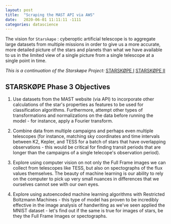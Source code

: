 ```yaml
---
layout: post
title:  "Scraping the MAST API via AWS"
date:   2020-06-01 11:11:11 -1111
categories: datascience
---
```


The vision for `Starskøpe` : cyberoptic artificial telescope is to aggregate large datasets from multiple missions in order to give us a more accurate, more detailed picture of the stars and planets than what we have available to us in the limited view of a single picture from a single telescope at a single point in time.

_This is a continuation of the Starskøpe Project:_
[STARSKØPE I](/datascience/2020/04/01/starskope-cyberoptic-artificial-telescope.html)
[STARSKØPE II](/datascience/2020/05/06/spectrograph-image-classification.html)

## STARSKØPE Phase 3 Objectives

1. Use datasets from the MAST website (via API) to incorporate other calculations of the star's properties as features to be used for classification algorithms. Furthermore, attempt other types of transformations and normalizations on the data before running the model - for instance, apply a Fourier transform.

2. Combine data from multiple campaigns and perhaps even multiple telescopes (for instance, matching sky coordinates and time intervals between K2, Kepler, and TESS for a batch of stars that have overlapping observations - this would be critical for finding transit periods that are longer than the campaigns of a single telecope's observation period).

3. Explore using computer vision on not only the Full Frame images we can collect from telescopes like TESS, but also on spectographs of the flux values themselves. The beauty of machine learning is our ability to rely on the computer to pick up very small nuances in differences that we ourselves cannot see with our own eyes. 
   
4. Explore using autoencoded machine learning algorithms with Restricted Boltzmann Machines - this type of model has proven to be incredibly effective in the image analysis of handwriting as we've seen applied the MNIST dataset - let's find out if the same is true for images of stars, be they the Full Frame Images or spectographs.


